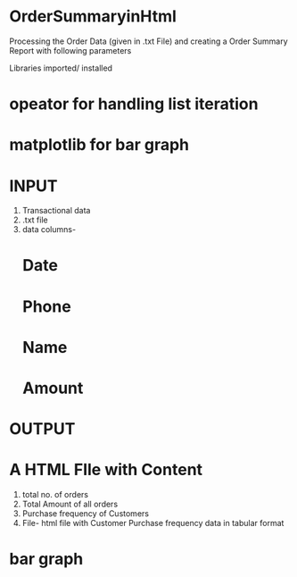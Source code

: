 # OrderSummaryinHtml

Processing the Order Data (given in .txt File) and creating a Order Summary Report with following parameters

Libraries imported/ installed
# opeator for handling list iteration
# matplotlib for bar graph

# INPUT

1. Transactional data
2. .txt file
3. data columns-
   # Date
   # Phone
   # Name
   # Amount

# OUTPUT

# A HTML FIle with Content
  1. total no. of orders
  2. Total Amount of all orders
  3. Purchase frequency of Customers
  4. File- html file with Customer Purchase frequency data in tabular format
 # bar graph
